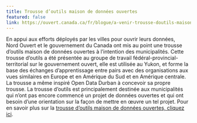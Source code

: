 ```yaml
---
title: Trousse d’outils maison de données ouvertes
featured: false
link: https://ouvert.canada.ca/fr/blogue/a-venir-trousse-doutils-maison-donnees-ouvertes
---
```

En appui aux efforts déployés par les villes pour ouvrir leurs données, Nord Ouvert et le gouvernement du Canada ont mis au point une trousse d’outils maison de données ouvertes à l’intention des municipalités. Cette trousse d’outils a été présentée au groupe de travail fédéral-provincial-territorial sur le gouvernement ouvert, elle est utilisée au Yukon, et forme la base des échanges d’apprentissage entre pairs avec des organisations aux vues similaires en Europe et en Amérique du Sud et en Amérique centrale. La trousse a même inspiré Open Data Durban à concevoir sa propre trousse. La trousse d’outils est principalement destinée aux municipalités qui n’ont pas encore commencé un projet de données ouvertes et qui ont besoin d’une orientation sur la façon de mettre en œuvre un tel projet. Pour en savoir plus sur la <a href="https://www.donneesquebec.ca/fr/" target="_blank">trousse d’outils maison de données ouvertes, cliquez ici</a>.
